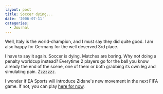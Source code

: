 ```yaml
---
layout: post
title: Soccer dying...
date: '2006-07-11'
categories:
  - Journal
---
```


Well, Italy is the world-champion, and I must say they did quite good. I am also happy for Germany for the well deserved 3rd place.

I have to say it again. Soccer is dying. Matches are boring. Why not doing a penalty worldcup instead? Everytime 2 players go for the ball you know already the end of the scene, one of them or both grabbing its own leg and simulating pain. Zzzzzzz.

I wonder if EA Sports will introduce Zidane's new movement in the next FIFA game. If not, you can play [here for now][1].

[1]: http://widelec.org/zidane.html

